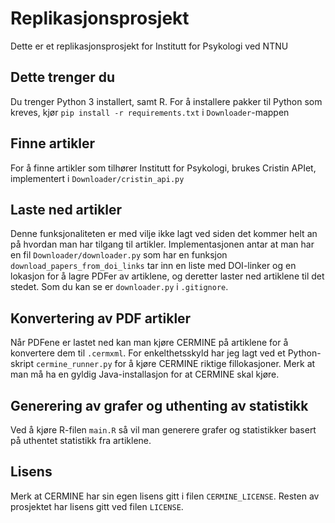 # Replikasjonsprosjekt

Dette er et replikasjonsprosjekt for Institutt for Psykologi ved NTNU

## Dette trenger du

Du trenger Python 3 installert, samt R.
For å installere pakker til Python som kreves, kjør `pip install -r requirements.txt` i `Downloader`-mappen

## Finne artikler

For å finne artikler som tilhører Institutt for Psykologi, brukes Cristin APIet, implementert i `Downloader/cristin_api.py`

## Laste ned artikler

Denne funksjonaliteten er med vilje ikke lagt ved siden det kommer helt an på hvordan man har tilgang til artikler. Implementasjonen antar at man har en fil `Downloader/downloader.py` som har en funksjon `download_papers_from_doi_links` tar inn en liste med DOI-linker og en lokasjon for å lagre PDFer av artiklene, og deretter laster ned artiklene til det stedet. Som du kan se er `downloader.py` i `.gitignore`.

## Konvertering av PDF artikler

Når PDFene er lastet ned kan man kjøre CERMINE på artiklene for å konvertere dem til `.cermxml`. For enkelthetsskyld har jeg lagt ved et Python-skript `cermine_runner.py` for å kjøre CERMINE riktige fillokasjoner. Merk at man må ha en gyldig Java-installasjon for at CERMINE skal kjøre.

## Generering av grafer og uthenting av statistikk

Ved å kjøre R-filen `main.R` så vil man generere grafer og statistikker basert på uthentet statistikk fra artiklene.

## Lisens
Merk at CERMINE har sin egen lisens gitt i filen `CERMINE_LICENSE`. Resten av prosjektet har lisens gitt ved filen `LICENSE`.
